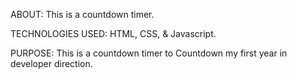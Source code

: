 ABOUT: This is a countdown timer.

TECHNOLOGIES USED: HTML, CSS, & Javascript.

PURPOSE: This is a countdown timer to Countdown my first year in developer direction.